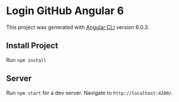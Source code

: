 # Login GitHub Angular 6

This project was generated with [Angular CLI](https://github.com/angular/angular-cli) version 6.0.3.

## Install Project
Run `npm install`

## Server
Run `npm start` for a dev server. Navigate to `http://localhost:4200/`.

